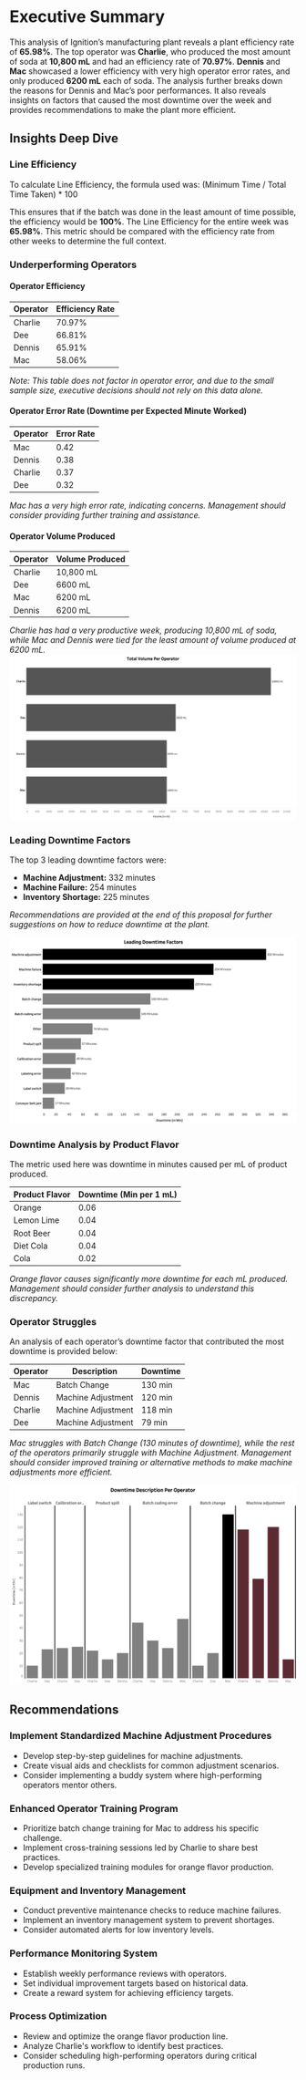 # Executive Summary

This analysis of Ignition’s manufacturing plant reveals a plant efficiency rate of **65.98%**. The top operator was **Charlie**, who produced the most amount of soda at **10,800 mL** and had an efficiency rate of **70.97%**. **Dennis** and **Mac** showcased a lower efficiency with very high operator error rates, and only produced **6200 mL** each of soda. The analysis further breaks down the reasons for Dennis and Mac’s poor performances. It also reveals insights on factors that caused the most downtime over the week and provides recommendations to make the plant more efficient.

## Insights Deep Dive

### Line Efficiency

To calculate Line Efficiency, the formula used was:
(Minimum Time / Total Time Taken) * 100



This ensures that if the batch was done in the least amount of time possible, the efficiency would be **100%**. The Line Efficiency for the entire week was **65.98%**. This metric should be compared with the efficiency rate from other weeks to determine the full context.

### Underperforming Operators

#### Operator Efficiency

| Operator | Efficiency Rate |
| -------- | --------------- |
| Charlie  | 70.97%          |
| Dee      | 66.81%          |
| Dennis   | 65.91%          |
| Mac      | 58.06%          |

*Note: This table does not factor in operator error, and due to the small sample size, executive decisions should not rely on this data alone.*

#### Operator Error Rate (Downtime per Expected Minute Worked)

| Operator | Error Rate |
| -------- | ---------- |
| Mac      | 0.42       |
| Dennis   | 0.38       |
| Charlie  | 0.37       |
| Dee      | 0.32       |

*Mac has a very high error rate, indicating concerns. Management should consider providing further training and assistance.*

#### Operator Volume Produced

| Operator | Volume Produced |
| -------- | --------------- |
| Charlie  | 10,800 mL       |
| Dee      | 6600 mL         |
| Mac      | 6200 mL         |
| Dennis   | 6200 mL         |

*Charlie has had a very productive week, producing 10,800 mL of soda, while Mac and Dennis were tied for the least amount of volume produced at 6200 mL.*
![Insert Chart Here](images/Total_Volume_Per_Operator.png)
### Leading Downtime Factors

The top 3 leading downtime factors were:
- **Machine Adjustment:** 332 minutes
- **Machine Failure:** 254 minutes
- **Inventory Shortage:** 225 minutes

*Recommendations are provided at the end of this proposal for further suggestions on how to reduce downtime at the plant.*

![Insert Chart Here](images/Leading_Downtime_Factors.png)

### Downtime Analysis by Product Flavor

The metric used here was downtime in minutes caused per mL of product produced.

| Product Flavor | Downtime (Min per 1 mL) |
| -------------- | ----------------------- |
| Orange         | 0.06                    |
| Lemon Lime     | 0.04                    |
| Root Beer      | 0.04                    |
| Diet Cola      | 0.04                    |
| Cola           | 0.02                    |

*Orange flavor causes significantly more downtime for each mL produced. Management should consider further analysis to understand this discrepancy.*

### Operator Struggles

An analysis of each operator’s downtime factor that contributed the most downtime is provided below:

| Operator | Description         | Downtime |
| -------- | ------------------- | -------- |
| Mac      | Batch Change        | 130 min  |
| Dennis   | Machine Adjustment  | 120 min  |
| Charlie  | Machine Adjustment  | 118 min  |
| Dee      | Machine Adjustment  | 79 min   |
*Mac struggles with Batch Change (130 minutes of downtime), while the rest of the operators primarily struggle with Machine Adjustment. Management should consider improved training or alternative methods to make machine adjustments more efficient.*

![Insert Chart Here](images/Downtime_Description_Per_Operator.png)
## Recommendations

### Implement Standardized Machine Adjustment Procedures
- Develop step-by-step guidelines for machine adjustments.
- Create visual aids and checklists for common adjustment scenarios.
- Consider implementing a buddy system where high-performing operators mentor others.

### Enhanced Operator Training Program
- Prioritize batch change training for Mac to address his specific challenge.
- Implement cross-training sessions led by Charlie to share best practices.
- Develop specialized training modules for orange flavor production.

### Equipment and Inventory Management
- Conduct preventive maintenance checks to reduce machine failures.
- Implement an inventory management system to prevent shortages.
- Consider automated alerts for low inventory levels.

### Performance Monitoring System
- Establish weekly performance reviews with operators.
- Set individual improvement targets based on historical data.
- Create a reward system for achieving efficiency targets.

### Process Optimization
- Review and optimize the orange flavor production line.
- Analyze Charlie's workflow to identify best practices.
- Consider scheduling high-performing operators during critical production runs.

